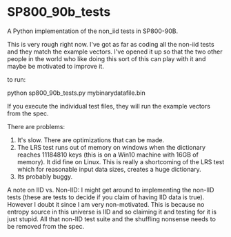 # SP800_90b_tests
A Python implementation of the non_iid tests in SP800-90B. 

This is very rough right now. I've got as far as coding all the non-iid tests and they match the example vectors. I've opened it up so that the two other people in the world who like doing this sort of this can play with it and maybe be motivated to improve it.

to run:

python sp800_90b_tests.py mybinarydatafile.bin

If you execute the individual test files, they will run the example vectors from the spec.

There are problems:
1) It's slow. There are optimizations that can be made.
2) The LRS test runs out of memory on windows when the dictionary reaches 11184810 keys (this is on a Win10 machine with 16GB of memory). It did fine on Linux. This is really a shortcoming of the LRS test which for reasonable input data sizes, creates a huge dictionary.
3) Its probably buggy.

A note on IID vs. Non-IID:
I might get around to implementing the non-IID tests (these are tests to decide if you claim of having IID data is true). However I doubt it since I am very non-motivated. This is because no entropy source in this universe is IID and so claiming it and testing for it is just stupid. All that non-IID test suite and the shuffling nonsense needs to be removed from the spec.

